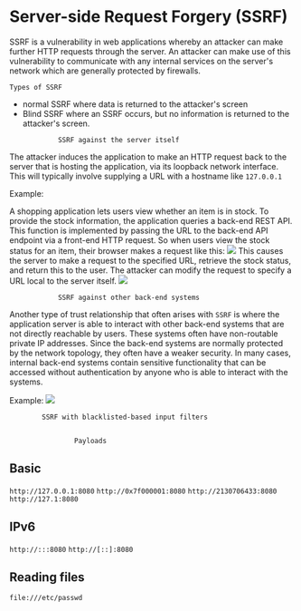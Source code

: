 # Server-side Request Forgery (SSRF)
SSRF is a vulnerability in web applications whereby an attacker can make further HTTP requests through the server. An attacker can make use of this vulnerability to communicate with any internal services on the server's network which are generally protected by firewalls.

	Types of SSRF
- normal SSRF where data is returned to the attacker's screen
- Blind SSRF where an SSRF occurs, but no information is returned to the attacker's screen.

<!-- -->

				SSRF against the server itself
The attacker induces the application to make an HTTP request back to the server that is hosting the application, via its loopback network interface. This will typically involve supplying a URL with a hostname like `127.0.0.1`

Example:

A shopping application lets users view whether an item is in stock. To provide the stock 
information, the application queries a back-end REST API. This function is implemented by passing the URL to the back-end API endpoint via a front-end HTTP request. So when users view the stock status for an item, their browser makes a request like this:
![](SSRF1.png)
This causes the server to make a request to the specified URL, retrieve the stock status, and return this to the user. The attacker can modify the request to specify a URL local to the server itself.
![](SSRF2.png)

				SSRF against other back-end systems
Another type of trust relationship that often arises with `SSRF` is where the application server is able to interact with other back-end systems that are not directly reachable by users. These systems often have non-routable private IP addresses. Since the back-end systems are normally protected by the network topology, they often have a weaker security. In many cases, internal back-end systems contain sensitive functionality that can be accessed without authentication by anyone who is able to interact with the systems.

Example:
![](SSRF3.png)

			SSRF with blacklisted-based input filters


					Payloads
## Basic
`http://127.0.0.1:8080`
`http://0x7f000001:8080`
`http://2130706433:8080`
`http://127.1:8080`

## IPv6
`http://:::8080`
`http://[::]:8080`

## Reading files
`file:///etc/passwd`